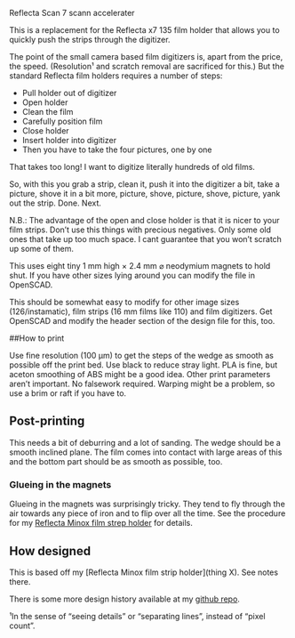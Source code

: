 Reflecta Scan 7 scann accelerater

This is a replacement for the Reflecta x7 135 film holder that allows you to quickly push the strips through the digitizer.

The point of the small camera based film digitizers is, apart from the price, the speed. (Resolution¹ and scratch removal are sacrificed for this.) But the standard Reflecta film holders requires a number of steps:

* Pull holder out of digitizer
* Open holder
* Clean the film
* Carefully position film
* Close holder
* Insert holder into digitizer
* Then you have to take the four pictures, one by one

That takes too long! I want to digitize literally hundreds of old films.

So, with this you grab a strip, clean it, push it into the digitizer a bit, take a picture, shove it in a bit more, picture, shove, picture, shove, picture, yank out the strip. Done. Next.

N.B.: The advantage of the open and close holder is that it is nicer to your film strips. Don’t use this things with precious negatives. Only some old ones that take up too much space. I cant guarantee that you won’t scratch up some of them.

This uses eight tiny 1 mm high × 2.4 mm ⌀ neodymium magnets to hold shut. If you have other sizes lying around you can modify the file in OpenSCAD.


This should be somewhat easy to modify for other image sizes (126/instamatic), film strips (16 mm films like 110) and film digitizers. Get OpenSCAD and modify the header section of the design file for this, too.

##How to print

Use fine resolution (100 µm) to get the steps of the wedge as smooth as possible off the print bed.
Use black to reduce stray light. PLA is fine, but aceton smoothing of ABS might be a good idea. Other print parameters aren’t important. No falsework required. Warping might be a problem, so use a brim or raft if you have to.


## Post-printing

This needs a bit of deburring and a lot of sanding. The wedge should be a smooth inclined plane. The film comes into contact with large areas of this and the bottom part should be as smooth as possible, too.



### Glueing in the magnets

Glueing in the magnets was surprisingly tricky. They tend to fly through the air towards any piece of iron and to flip over all the time. See the procedure for my [Reflecta Minox film strep holder](thingX) for details.

## How designed

This is based off my [Reflecta Minox film strip holder](thing X). See notes there.

There is some more design history available at my [github repo](https://github.com/ospalh/3d-printing/tree/develop/Reflectabeschleuninger).



¹In the sense of “seeing details” or “separating lines”, instead of  “pixel count”.
